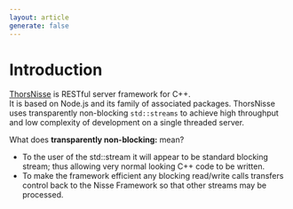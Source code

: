 ```yaml
---
layout: article
generate: false
---
```


# Introduction

[ThorsNisse](https://github.com/Loki-Astari/ThorsNisse) is RESTful server framework for C++.  
It is based on Node.js and its family of associated packages. ThorsNisse uses transparently non-blocking `std::streams` to achieve high throughput and low complexity of development on a single threaded server.

What does **transparently non-blocking:** mean?

* To the user of the std::stream it will appear to be standard blocking stream; thus allowing very normal looking C++ code to be written.
* To make the framework efficient any blocking read/write calls transfers control back to the Nisse Framework so that other streams may be processed.

